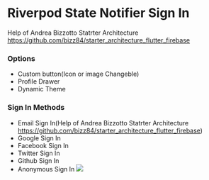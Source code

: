# Riverpod State Notifier Sign In

Help of Andrea Bizzotto Statrter Architecture https://github.com/bizz84/starter_architecture_flutter_firebase

### Options
* Custom button(Icon or image Changeble)
* Profile Drawer
* Dynamic Theme
### Sign In Methods
* Email Sign In(Help of Andrea Bizzotto Statrter Architecture https://github.com/bizz84/starter_architecture_flutter_firebase)
* Google Sign In
* Facebook Sign In
* Twitter Sign In
* Github Sign In
* Anonymous Sign In
![](https://github.com/rvdrover/flutter-register-login-riverpod/blob/53f74220d08d0487f51b55cce6c6b22c3b0ce78a/readme_asset/riverpod_flutter_register_login_firebase-1640266496904.gif)

           
